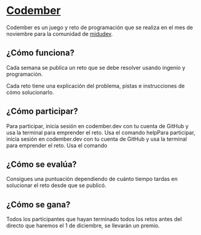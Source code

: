# [Codember](https://codember.dev/)

Codember es un juego y reto de programación que se realiza en el mes de noviembre para la comunidad de [midudev](https://www.twitch.tv/midudev).

## ¿Cómo funciona?
Cada semana se publica un reto que se debe resolver usando ingenio y programación.

Cada reto tiene una explicación del problema, pistas e instrucciones de cómo solucionarlo.

## ¿Cómo participar?
Para participar, inicia sesión en codember.dev con tu cuenta de GitHub y usa la terminal para emprender el reto. Usa el comando helpPara participar, inicia sesión en codember.dev con tu cuenta de GitHub y usa la terminal para emprender el reto. Usa el comando

## ¿Cómo se evalúa?
Consigues una puntuación dependiendo de cuánto tiempo tardas en solucionar el reto desde que se publicó.

## ¿Cómo se gana?
Todos los participantes que hayan terminado todos los retos antes del directo que haremos el 1 de diciembre, se llevarán un premio.
